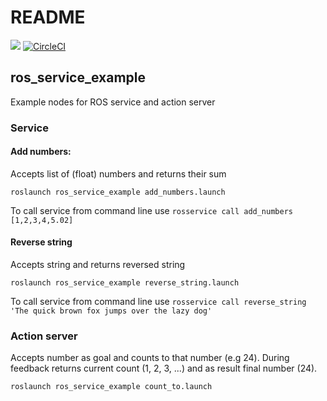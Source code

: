 # README

![](https://github.com/Thazz/ros_service_example/workflows/CI/badge.svg) [![CircleCI](https://circleci.com/gh/Thazz/ros_service_example.svg?style=shield)](https://circleci.com/gh/Thazz/ros_service_example)

## ros\_service\_example

Example nodes for ROS service and action server

### Service

#### Add numbers:

Accepts list of \(float\) numbers and returns their sum

```text
roslaunch ros_service_example add_numbers.launch
```

To call service from command line use `rosservice call add_numbers [1,2,3,4,5.02]`

#### Reverse string

Accepts string and returns reversed string

```text
roslaunch ros_service_example reverse_string.launch
```

To call service from command line use `rosservice call reverse_string 'The quick brown fox jumps over the lazy dog'`

### Action server

Accepts number as goal and counts to that number \(e.g 24\). During feedback returns current count \(1, 2, 3, ...\) and as result final number \(24\).

```text
roslaunch ros_service_example count_to.launch
```

